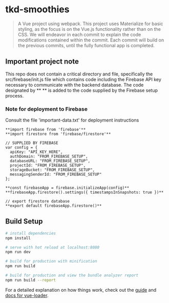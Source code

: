 # tkd-smoothies

> A Vue project using webpack.
> This project uses Materialize for basic styling, as the focus is on the Vue.js functionality rather than on the CSS.
We will endeavor in each commit to explain the code modifications contained within the commit. Each commit will build on the previous commits, until the fully functional app is completed.

## Important project note
This repo does not contain a critical directory and file, specifically the src/firebase/init.js file which contains code including the Firebase API key necessary to communicate with the backend database.
The code designated by **   ** is added to the code supplied by the Firebase setup process.

### Note for deployment to Firebase
Consult the file 'important-data.txt' for deployment instructions

```
**import firebase from 'firebase'**
**import firestore from 'firebase/firestore'**

// SUPPLIED BY FIREBASE
var config = {
  apiKey: "API_KEY_HERE",
  authDomain: "FROM_FIREBASE_SETUP",
  databaseURL: "FROM_FIREBASE_SETUP",
  projectId: "FROM_FIREBASE_SETUP",
  storageBucket: "FROM_FIREBASE_SETUP",
  messagingSenderId: "FROM_FIREBASE_SETUP"
};

**const firebaseApp = firebase.initializeApp(config)**
**firebaseApp.firestore().settings({ timestampsInSnapshots: true })**

// export firestore database
**export default firebaseApp.firestore()**
```

## Build Setup

``` bash
# install dependencies
npm install

# serve with hot reload at localhost:8080
npm run dev

# build for production with minification
npm run build

# build for production and view the bundle analyzer report
npm run build --report
```

For a detailed explanation on how things work, check out the [guide](http://vuejs-templates.github.io/webpack/) and [docs for vue-loader](http://vuejs.github.io/vue-loader).
